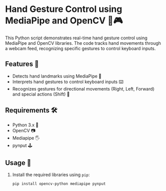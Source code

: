 # Hand Gesture Control using MediaPipe and OpenCV 👋🎮

This Python script demonstrates real-time hand gesture control using MediaPipe and OpenCV libraries. The code tracks hand movements through a webcam feed, recognizing specific gestures to control keyboard inputs.

## Features 🌟
- Detects hand landmarks using MediaPipe 👐
- Interprets hand gestures to control keyboard inputs ⌨️
- Recognizes gestures for directional movements (Right, Left, Forward) and special actions (Shift) 🚀

## Requirements 🛠️
- Python 3.x 🐍
- OpenCV 📷
- Mediapipe 🖐️
- pynput 🕹️

## Usage 🚀
1. Install the required libraries using `pip`:
   ```bash
   pip install opencv-python mediapipe pynput

